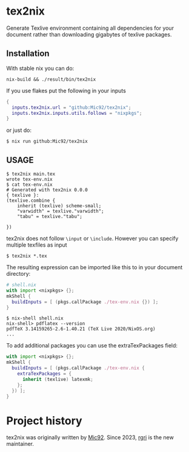 # tex2nix

Generate Texlive environment containing all dependencies for your document
rather than downloading gigabytes of texlive packages.


## Installation

With stable nix you can do:

``` console
nix-build && ./result/bin/tex2nix
```

If you use flakes put the following in your inputs

```nix
{
  inputs.tex2nix.url = "github:Mic92/tex2nix";
  inputs.tex2nix.inputs.utils.follows = "nixpkgs";
}
```

or just do:

```console
$ nix run github:Mic92/tex2nix
```


## USAGE

```console
$ tex2nix main.tex
wrote tex-env.nix
$ cat tex-env.nix
# Generated with tex2nix 0.0.0
{ texlive }:
(texlive.combine {
    inherit (texlive) scheme-small;
    "varwidth" = texlive."varwidth";
    "tabu" = texlive."tabu";

})
```

tex2nix does not follow `\input` or `\include`. However you can specify multiple
texfiles as input

```console
$ tex2nix *.tex
```

The resulting expression can be imported like this to in your document directory:

```nix
# shell.nix
with import <nixpkgs> {};
mkShell {
  buildInputs = [ (pkgs.callPackage ./tex-env.nix {}) ];
}
```

``` console
$ nix-shell shell.nix
nix-shell> pdflatex --version
pdfTeX 3.14159265-2.6-1.40.21 (TeX Live 2020/NixOS.org)
...
```

To add additional packages you can use the extraTexPackages field:

```nix
with import <nixpkgs> {};
mkShell {
  buildInputs = [ (pkgs.callPackage ./tex-env.nix {
    extraTexPackages = {
      inherit (texlive) latexmk;
    };
  }) ];
}
```

# Project history

tex2nix was originally written by [Mic92](https://github.com/Mic92). Since 2023, [rgri](https://github.com/rgri) is the new maintainer.
